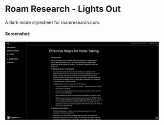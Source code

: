 # Roam Research - Lights Out

A dark mode stylesheet for roamresearch.com.
#### Screenshot:
![Screenshot-roam-research](https://github.com/raghuladhi/stylus-sheets/blob/master/roam-research/screenshot.png)
